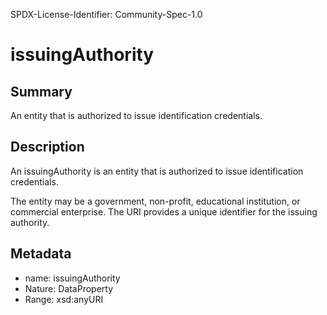 SPDX-License-Identifier: Community-Spec-1.0

# issuingAuthority

## Summary

An entity that is authorized to issue identification credentials.

## Description

An issuingAuthority is an entity that is authorized to issue identification credentials.

The entity may be a government, non-profit, educational institution, or commercial enterprise.  The URI provides a unique identifier for the issuing authority.

## Metadata

- name: issuingAuthority
- Nature: DataProperty
- Range: xsd:anyURI
